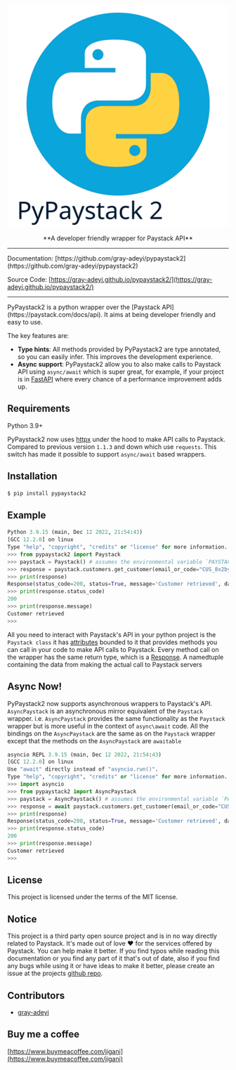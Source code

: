 ![PyPaystack2 logo](assets/pypaystack2.svg)
<center>**A developer friendly wrapper for Paystack API**</center>
<hr/>
Documentation: [https://github.com/gray-adeyi/pypaystack2](https://github.com/gray-adeyi/pypaystack2)

Source Code: [https://gray-adeyi.github.io/pypaystack2/](https://gray-adeyi.github.io/pypaystack2/)
<hr/>
PyPaystack2 is a python wrapper over the [Paystack API](https://paystack.com/docs/api). It aims at being 
developer friendly and easy to use.

The key features are:

* **Type hints**: All methods provided by PyPaystack2 are type annotated, so you can easily infer. This improves the
  development experience.
* **Async support**: PyPaystack2 allow you to also make calls to Paystack API using `async/await` which is super great,
  for example, if your project is in [FastAPI](https://fastapi.tiangolo.com/) where every chance of a performance 
  improvement adds up.

## Requirements
Python 3.9+

PyPaystack2 now uses [httpx](https://www.python-httpx.org/) under the hood to make API calls to Paystack. Compared
to previous version `1.1.3` and down which use `requests`. This switch has made it possible to support `async/await`
based wrappers.

## Installation
```bash
$ pip install pypaystack2
```

## Example
```python
Python 3.9.15 (main, Dec 12 2022, 21:54:43) 
[GCC 12.2.0] on linux
Type "help", "copyright", "credits" or "license" for more information.
>>> from pypaystack2 import Paystack
>>> paystack = Paystack() # assumes the environmental variable `PAYSTACK_AUTHORIZATION_KEY=paystack integration secret key` is set. if not, you can alternatively pass it into the `Paystack` instantiation like so Paystack(auth_key='paystack integration secret key')
>>> response = paystack.customers.get_customer(email_or_code="CUS_8x2byd6x3dk5hp0")
>>> print(response)
Response(status_code=200, status=True, message='Customer retrieved', data={'transactions': [], 'subscriptions': [], 'authorizations': [{'authorization_code': 'AUTH_ohnpjcd7z9', 'bin': '408408', 'last4': '4081', 'exp_month': '12', 'exp_year': '2030', 'channel': 'card', 'card_type': 'visa ', 'bank': 'TEST BANK', 'country_code': 'NG', 'brand': 'visa', 'reusable': True, 'signature': 'SIG_JOdryeujwrsZryg0Lkrg', 'account_name': None}], 'first_name': 'john', 'last_name': 'doe', 'email': 'johndoe@example.com', 'phone': None, 'metadata': None, 'domain': 'test', 'customer_code': 'CUS_8x2byd6x3dk5hp0', 'risk_action': 'default', 'id': 87934333, 'integration': 630606, 'createdAt': '2022-07-25T03:46:01.000Z', 'updatedAt': '2022-07-25T03:46:01.000Z', 'created_at': '2022-07-25T03:46:01.000Z', 'updated_at': '2022-07-25T03:46:01.000Z', 'total_transactions': 0, 'total_transaction_value': [], 'dedicated_account': None, 'identified': False, 'identifications': None})
>>> print(response.status_code)
200
>>> print(response.message)
Customer retrieved
>>> 

```
All you need to interact with Paystack's API in your python project is the `Paystack class` it has [attributes](how-to-guides.md#bindings-on-the-paystack-object)
bounded to it that provides methods you can call in your code to make API calls to Paystack. Every method call on the wrapper
has the same return type, which is a [Response](reference/index.md#pypaystack2.utils.Response). A namedtuple containing the data from making the actual call to Paystack servers

## Async Now!
PyPaystack2 now supports asynchronous wrappers to Paystack's API. `AsyncPaystack` is an asynchronous mirror equivalent
of the `Paystack` wrapper. i.e. `AsyncPaystack` provides the same functionality as the `Paystack` wrapper but is more
useful in the context of `async\await` code. All the bindings on the `AsyncPaystack` are the same as on the `Paystack`
wrapper except that the methods on the `AsyncPaystack` are `awaitable`
```python
asyncio REPL 3.9.15 (main, Dec 12 2022, 21:54:43) 
[GCC 12.2.0] on linux
Use "await" directly instead of "asyncio.run()".
Type "help", "copyright", "credits" or "license" for more information.
>>> import asyncio
>>> from pypaystack2 import AsyncPaystack
>>> paystack = AsyncPaystack() # assumes the environmental variable `PAYSTACK_AUTHORIZATION_KEY=paystack integration secret key` is set. if not, you can alternatively pass it into the `AsyncPaystack` instantiation like so AsyncPaystack(auth_key='paystack integration secret key')
>>> response = await paystack.customers.get_customer(email_or_code="CUS_8x2byd6x3dk5hp0")
>>> print(response)
Response(status_code=200, status=True, message='Customer retrieved', data={'transactions': [], 'subscriptions': [], 'authorizations': [{'authorization_code': 'AUTH_ohnpjcd7z9', 'bin': '408408', 'last4': '4081', 'exp_month': '12', 'exp_year': '2030', 'channel': 'card', 'card_type': 'visa ', 'bank': 'TEST BANK', 'country_code': 'NG', 'brand': 'visa', 'reusable': True, 'signature': 'SIG_JOdryeujwrsZryg0Lkrg', 'account_name': None}], 'first_name': 'john', 'last_name': 'doe', 'email': 'johndoe@example.com', 'phone': None, 'metadata': None, 'domain': 'test', 'customer_code': 'CUS_8x2byd6x3dk5hp0', 'risk_action': 'default', 'id': 87934333, 'integration': 630606, 'createdAt': '2022-07-25T03:46:01.000Z', 'updatedAt': '2022-07-25T03:46:01.000Z', 'created_at': '2022-07-25T03:46:01.000Z', 'updated_at': '2022-07-25T03:46:01.000Z', 'total_transactions': 0, 'total_transaction_value': [], 'dedicated_account': None, 'identified': False, 'identifications': None})
>>> print(response.status_code)
200
>>> print(response.message)
Customer retrieved
>>> 

```

## License
This project is licensed under the terms of the MIT license.

## Notice
This project is a third party open source project and is in no way directly related to Paystack. It's made out of love ♥️
for the services offered by Paystack. You can help make it better. If you find typos while reading this documentation or
you find any part of it that's out of date, also if you find any bugs while using it or have ideas to make it better,
please create an issue at the projects [github repo](https://gray-adeyi.github.io/pypaystack2/).

## Contributors
- [gray-adeyi](https://github.com/gray-adeyi)

## Buy me a coffee

[https://www.buymeacoffee.com/jigani](https://www.buymeacoffee.com/jigani)